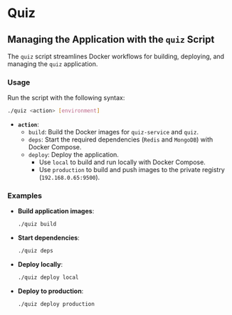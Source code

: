 # Quiz

## Managing the Application with the `quiz` Script

The `quiz` script streamlines Docker workflows for building, deploying, and managing the `quiz` application.

### Usage

Run the script with the following syntax:

```sh
./quiz <action> [environment]
```

- **`action`**:
    - `build`: Build the Docker images for `quiz-service` and `quiz`.
    - `deps`: Start the required dependencies (`Redis` and `MongoDB`) with Docker Compose.
    - `deploy`: Deploy the application.
        - Use `local` to build and run locally with Docker Compose.
        - Use `production` to build and push images to the private registry (`192.168.0.65:9500`).

### Examples

- **Build application images**:
  ```sh
  ./quiz build
  ```

- **Start dependencies**:
  ```sh
  ./quiz deps
  ```

- **Deploy locally**:
  ```sh
  ./quiz deploy local
  ```

- **Deploy to production**:
  ```sh
  ./quiz deploy production
  ```
